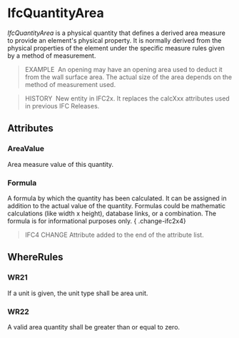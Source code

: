 # IfcQuantityArea

_IfcQuantityArea_ is a physical quantity that defines a derived area measure to provide an element's physical property. It is normally derived from the physical properties of the element under the specific measure rules given by a method of measurement.

> EXAMPLE&nbsp; An opening may have an opening area used to deduct it from the wall surface area. The actual size of the area depends on the method of measurement used.

> HISTORY&nbsp; New entity in IFC2x. It replaces the calcXxx attributes used in previous IFC Releases.

## Attributes

### AreaValue
Area measure value of this quantity.

### Formula
A formula by which the quantity has been calculated. It can be assigned in addition to the actual value of the quantity. Formulas could be mathematic calculations (like width x height), database links, or a combination. The formula is for informational purposes only.
{ .change-ifc2x4}
> IFC4 CHANGE Attribute added to the end of the attribute list.

## WhereRules

### WR21
If a unit is given, the unit type shall be area unit.

### WR22
A valid area quantity shall be greater than or equal to zero.
